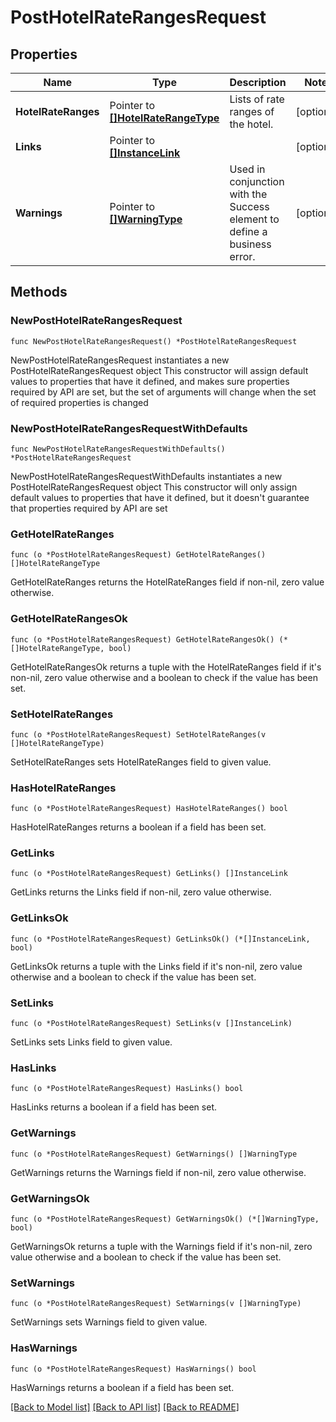# PostHotelRateRangesRequest

## Properties

Name | Type | Description | Notes
------------ | ------------- | ------------- | -------------
**HotelRateRanges** | Pointer to [**[]HotelRateRangeType**](HotelRateRangeType.md) | Lists of rate ranges of the hotel. | [optional] 
**Links** | Pointer to [**[]InstanceLink**](InstanceLink.md) |  | [optional] 
**Warnings** | Pointer to [**[]WarningType**](WarningType.md) | Used in conjunction with the Success element to define a business error. | [optional] 

## Methods

### NewPostHotelRateRangesRequest

`func NewPostHotelRateRangesRequest() *PostHotelRateRangesRequest`

NewPostHotelRateRangesRequest instantiates a new PostHotelRateRangesRequest object
This constructor will assign default values to properties that have it defined,
and makes sure properties required by API are set, but the set of arguments
will change when the set of required properties is changed

### NewPostHotelRateRangesRequestWithDefaults

`func NewPostHotelRateRangesRequestWithDefaults() *PostHotelRateRangesRequest`

NewPostHotelRateRangesRequestWithDefaults instantiates a new PostHotelRateRangesRequest object
This constructor will only assign default values to properties that have it defined,
but it doesn't guarantee that properties required by API are set

### GetHotelRateRanges

`func (o *PostHotelRateRangesRequest) GetHotelRateRanges() []HotelRateRangeType`

GetHotelRateRanges returns the HotelRateRanges field if non-nil, zero value otherwise.

### GetHotelRateRangesOk

`func (o *PostHotelRateRangesRequest) GetHotelRateRangesOk() (*[]HotelRateRangeType, bool)`

GetHotelRateRangesOk returns a tuple with the HotelRateRanges field if it's non-nil, zero value otherwise
and a boolean to check if the value has been set.

### SetHotelRateRanges

`func (o *PostHotelRateRangesRequest) SetHotelRateRanges(v []HotelRateRangeType)`

SetHotelRateRanges sets HotelRateRanges field to given value.

### HasHotelRateRanges

`func (o *PostHotelRateRangesRequest) HasHotelRateRanges() bool`

HasHotelRateRanges returns a boolean if a field has been set.

### GetLinks

`func (o *PostHotelRateRangesRequest) GetLinks() []InstanceLink`

GetLinks returns the Links field if non-nil, zero value otherwise.

### GetLinksOk

`func (o *PostHotelRateRangesRequest) GetLinksOk() (*[]InstanceLink, bool)`

GetLinksOk returns a tuple with the Links field if it's non-nil, zero value otherwise
and a boolean to check if the value has been set.

### SetLinks

`func (o *PostHotelRateRangesRequest) SetLinks(v []InstanceLink)`

SetLinks sets Links field to given value.

### HasLinks

`func (o *PostHotelRateRangesRequest) HasLinks() bool`

HasLinks returns a boolean if a field has been set.

### GetWarnings

`func (o *PostHotelRateRangesRequest) GetWarnings() []WarningType`

GetWarnings returns the Warnings field if non-nil, zero value otherwise.

### GetWarningsOk

`func (o *PostHotelRateRangesRequest) GetWarningsOk() (*[]WarningType, bool)`

GetWarningsOk returns a tuple with the Warnings field if it's non-nil, zero value otherwise
and a boolean to check if the value has been set.

### SetWarnings

`func (o *PostHotelRateRangesRequest) SetWarnings(v []WarningType)`

SetWarnings sets Warnings field to given value.

### HasWarnings

`func (o *PostHotelRateRangesRequest) HasWarnings() bool`

HasWarnings returns a boolean if a field has been set.


[[Back to Model list]](../README.md#documentation-for-models) [[Back to API list]](../README.md#documentation-for-api-endpoints) [[Back to README]](../README.md)



